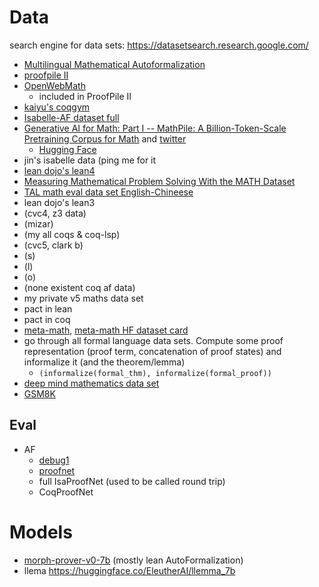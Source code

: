 # Data
search engine for data sets: https://datasetsearch.research.google.com/

- [Multilingual Mathematical Autoformalization](https://github.com/albertqjiang/MMA)
- [proofpile II](https://huggingface.co/datasets/EleutherAI/proof-pile-2)
- [OpenWebMath](https://huggingface.co/datasets/open-web-math/open-web-math)
    - included in ProofPile II
- [kaiyu's coqgym](https://zenodo.org/records/8101883)
- [Isabelle-AF dataset full](https://docs.google.com/spreadsheets/d/1dEWWzjuEXwf9s4II0CixH4sqopc1flIMFx19UjHiyNU/edit?resourcekey=0-_G7oxmbh7szV5jx-HxhepQ#gid=1063821127)
- [Generative AI for Math: Part I -- MathPile: A Billion-Token-Scale Pretraining Corpus for Math](https://gair-nlp.github.io/MathPile/) and [twitter](https://twitter.com/arankomatsuzaki/status/1740564961032556942?s=20)
    - [Hugging Face](https://huggingface.co/datasets/GAIR/MathPile)
- jin's isabelle data (ping me for it
- [lean dojo's lean4](https://zenodo.org/records/10044516)
- [Measuring Mathematical Problem Solving With the MATH Dataset](https://github.com/hendrycks/math)
- [TAL math eval data set English-Chineese](https://huggingface.co/datasets/math-eval/TAL-SCQ5K?row=0)
- lean dojo's lean3
- (cvc4, z3 data)
- (mizar)
- (my all coqs & coq-lsp)
- (cvc5, clark b)
- (s)
- (l)
- (o)
- (none existent coq af data)
-  my private v5 maths data set
-  pact in lean
-  pact in coq
-  [meta-math](https://github.com/brando90/MetaMath), [meta-math HF dataset card](https://huggingface.co/datasets/meta-math/MetaMathQA/tree/main)
-  go through all formal language data sets. Compute some proof representation (proof term, concatenation of proof states) and informalize it (and the theorem/lemma)
    - `(informalize(formal_thm), informalize(formal_proof))`
- [deep mind mathematics data set](https://github.com/google-deepmind/mathematics_dataset)
- [GSM8K](https://huggingface.co/datasets/gsm8k)

## Eval
- AF
    - [debug1](https://huggingface.co/datasets/brando/debug1_af)
    - [proofnet](https://huggingface.co/datasets/hoskinson-center/proofnet)
    - full IsaProofNet (used to be called round trip)
    - CoqProofNet

# Models
- [morph-prover-v0-7b](https://huggingface.co/morph-labs/morph-prover-v0-7b) (mostly lean AutoFormalization)
- llema https://huggingface.co/EleutherAI/llemma_7b

